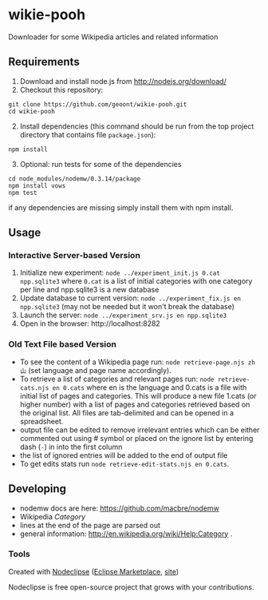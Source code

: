 # wikie-pooh

Downloader for some Wikipedia articles and related information

## Requirements

1.  Download and install node.js from http://nodejs.org/download/
2.  Checkout this repository:
```
git clone https://github.com/geoont/wikie-pooh.git
cd wikie-pooh
```
2.  Install dependencies (this command should be run from the top project directory that contains file ```package.json```): 
```
npm install
``` 
3.  Optional: run tests for some of the dependencies 
```
cd node_modules/nodemw/0.3.14/package
npm install vows
npm test
```
if any dependencies are missing simply install them with npm install.

## Usage

### Interactive Server-based Version

1. Initialize new experiment: ```node ../experiment_init.js 0.cat npp.sqlite3``` where ```0.cat``` is a list of initial categories with one category per line and npp.sqlite3 is a new database
2. Update database to current version: ```node ../experiment_fix.js en npp.sqlite3``` (may not be needed but it won't break the database)
3. Launch the server: ```node ../experiment_srv.js en npp.sqlite3```
4. Open in the browser: http://localhost:8282

### Old Text File based Version 

 * To see the content of a Wikipedia page run: ```node retrieve-page.njs zh 山``` (set language and page name accordingly).  
 * To retrieve a list of categories and relevant pages run: ```node retrieve-cats.njs en 0.cats``` where en is the language and 0.cats is a file with initial list of pages and categories.  This will produce a new file 1.cats (or higher number) with a list of pages and categories retrieved based on the original list.  All files are tab-delimited and can be opened in a spreadsheet.
  * output file can be edited to remove irrelevant entries which can be either commented out using # symbol or placed on the ignore list by entering dash (```-```) in into the first column
  * the list of ignored entries will be added to the end of output file 
 * To get edits stats run ```node retrieve-edit-stats.njs en 0.cats```.

## Developing

 * nodemw docs are here: https://github.com/macbre/nodemw
 * Wikipedia *Category*
  * lines at the end of the page are parsed out
  * general information: http://en.wikipedia.org/wiki/Help:Category .

### Tools

Created with [Nodeclipse](https://github.com/Nodeclipse/nodeclipse-1)
 ([Eclipse Marketplace](http://marketplace.eclipse.org/content/nodeclipse), [site](http://www.nodeclipse.org))

Nodeclipse is free open-source project that grows with your contributions.
